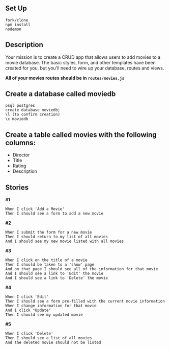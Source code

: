 ## Set Up

```
fork/clone
npm install
nodemon
```

## Description

Your mission is to create a CRUD app that allows users to add movies to a movie database. The basic styles, form, and other templates have been created for you, but you'll need to wire up your database, routes and views.

__All of your movies routes should be in `routes/movies.js`__

## Create a database called moviedb

```
psql postgres
create database moviedb;
\l (to confirm creation)
\c moviedb
```

## Create a table called movies with the following columns:

* Director
* Title
* Rating
* Description

## Stories

__#1__

```
When I click 'Add a Movie'
Then I should see a form to add a new movie
```

__#2__

```
When I submit the form for a new movie
Then I should return to my list of all movies
And I should see my new movie listed with all movies
```

__#3__

```
When I click on the title of a movie
Then I should be taken to a 'show' page
And on that page I should see all of the information for that movie
And I should see a link to 'Edit' the movie
And I should see a link to 'Delete' the movie
```
__#4__

```
When I click 'Edit'
Then I should see a form pre-filled with the current movie information
When I change information for that movie
And I click "Update"
Then I should see my updated movie
```
__#5__

```
When I click 'Delete'
Then I should see a list of all movies
And the deleted movie should not be listed
```

